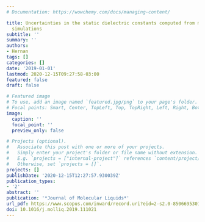 ```yaml
---
# Documentation: https://wowchemy.com/docs/managing-content/

title: Uncertainties in the static dielectric constants computed from molecular dynamics
  simulations
subtitle: ''
summary: ''
authors:
- Hernan
tags: []
categories: []
date: '2019-01-01'
lastmod: 2020-12-15T09:27:58-03:00
featured: false
draft: false

# Featured image
# To use, add an image named `featured.jpg/png` to your page's folder.
# Focal points: Smart, Center, TopLeft, Top, TopRight, Left, Right, BottomLeft, Bottom, BottomRight.
image:
  caption: ''
  focal_point: ''
  preview_only: false

# Projects (optional).
#   Associate this post with one or more of your projects.
#   Simply enter your project's folder or file name without extension.
#   E.g. `projects = ["internal-project"]` references `content/project/deep-learning/index.md`.
#   Otherwise, set `projects = []`.
projects: []
publishDate: '2020-12-15T12:27:57.930039Z'
publication_types:
- '2'
abstract: ''
publication: '*Journal of Molecular Liquids*'
url_pdf: https://www.scopus.com/inward/record.uri?eid=2-s2.0-85066953016&doi=10.1016%2fj.molliq.2019.111021&partnerID=40&md5=690dd72afd3b823165d7ec66e423707c
doi: 10.1016/j.molliq.2019.111021
---
```


